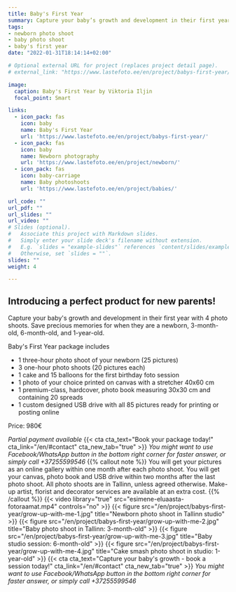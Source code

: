 ```yaml
---
title: Baby's First Year
summary: Capture your baby’s growth and development in their first year with 4 photo shoots. 
tags:
- newborn photo shoot
- baby photo shoot
- baby's first year
date: "2022-01-31T18:14:14+02:00"

# Optional external URL for project (replaces project detail page).
# external_link: "https://www.lastefoto.ee/en/project/babys-first-year/"

image:
  caption: Baby's First Year by Viktoria Iljin
  focal_point: Smart

links:
  - icon_pack: fas
    icon: baby
    name: Baby's First Year
    url: 'https://www.lastefoto.ee/en/project/babys-first-year/'
  - icon_pack: fas
    icon: baby
    name: Newborn photography
    url: 'https://www.lastefoto.ee/en/project/newborn/'
  - icon_pack: fas
    icon: baby-carriage
    name: Baby photoshoots
    url: 'https://www.lastefoto.ee/en/project/babies/'

url_code: ""
url_pdf: ""
url_slides: ""
url_video: ""
# Slides (optional).
#   Associate this project with Markdown slides.
#   Simply enter your slide deck's filename without extension.
#   E.g. `slides = "example-slides"` references `content/slides/example-slides.md`.
#   Otherwise, set `slides = ""`.
slides: ""
weight: 4

---
```

## Introducing a perfect product for new parents!

Capture your baby's growth and development in their first year with 4 photo shoots. Save precious memories for when they are a newborn, 3-month-old, 6-month-old, and 1-year-old.

Baby's First Year package includes

* 1 three-hour photo shoot of your newborn (25 pictures)
* 3 one-hour photo shoots (20 pictures each)
* 1 cake and 15 balloons for the first birthday foto session
* 1 photo of your choice printed on canvas with a stretcher 40x60 cm
* 1 premium-class, hardcover, photo book measuring 30x30 cm and containing 20 spreads
* 1 custom designed USB drive with all 85 pictures ready for printing or posting online

Price: 980€

_Partial payment available_
{{< cta cta_text="Book your package today!" cta_link="/en/#contact" cta_new_tab="true" >}}
_You might want to use Facebook/WhatsApp button in the bottom right corner for faster answer, or simply call +37255599546_
{{% callout note %}}
You will get your pictures as an online gallery within one month after each photo shoot. You will get your canvas, photo book and USB drive within two months after the last photo shoot. All photo shoots are in Tallinn, unless agreed otherwise. Make-up artist, florist and decorator services are available at an extra cost.
{{% /callout %}}
{{< video library="true" src="esimene-eluaasta-fotoraamat.mp4" controls="no" >}}
{{< figure src="/en/project/babys-first-year/grow-up-with-me-1.jpg" title="Newborn photo shoot in Tallinn studio" >}}
{{< figure src="/en/project/babys-first-year/grow-up-with-me-2.jpg" title="Baby photo shoot in Tallinn: 3-month-old" >}}
{{< figure src="/en/project/babys-first-year/grow-up-with-me-3.jpg" title="Baby studio session: 6-month-old" >}}
{{< figure src="/en/project/babys-first-year/grow-up-with-me-4.jpg" title="Cake smash photo shoot in studio: 1-year-old" >}}
{{< cta cta_text="Capture your baby's growth - book a session today!" cta_link="/en/#contact" cta_new_tab="true" >}}
_You might want to use Facebook/WhatsApp button in the bottom right corner for faster answer, or simply call +37255599546_